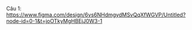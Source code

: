 Câu 1:
 https://www.figma.com/design/6vs6NHdmgydMSvQqXfWGVP/Untitled?node-id=0-1&t=joOTkyMgHBEjJ0W3-1
